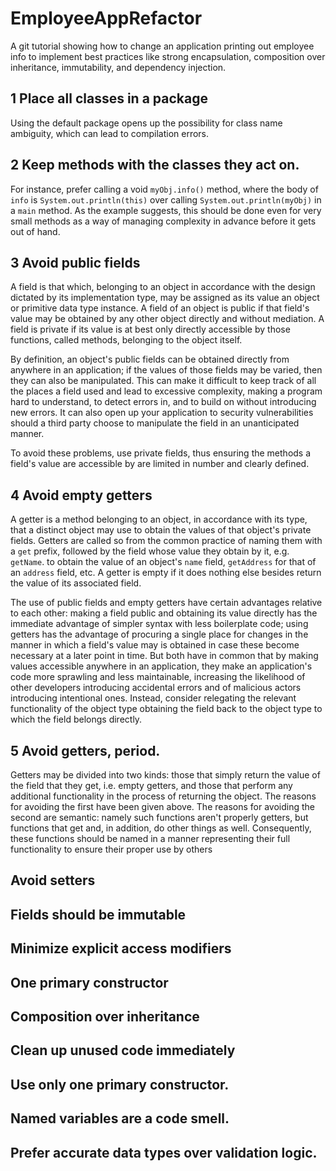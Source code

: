 # EmployeeAppRefactor
A git tutorial showing how to change an application printing out employee info to implement best practices like strong encapsulation, composition over inheritance, immutability, and dependency injection.

## 1 Place all classes in a package
Using the default package opens up the possibility for class name ambiguity, which can lead to compilation errors.

## 2 Keep methods with the classes they act on.
For instance, prefer calling a void ```myObj.info()``` method, where the body of ```info``` is ```System.out.println(this)``` over calling ```System.out.println(myObj)``` in a ```main``` method. As the example suggests, this should be done even for very small methods as a way of managing complexity in advance before it gets out of hand.

## 3 Avoid public fields
A field is that which, belonging to an object in accordance with the design dictated by its implementation type, may be assigned as its value an object or primitive data type instance. A field of an object is public if that field's value may be obtained by any other object directly and without mediation. A field is private if its value is at best only directly accessible by those functions, called methods, belonging to the object itself.

By definition, an object's public fields can be obtained directly from anywhere in an application; if the values of those fields may be varied, then they can also be manipulated. This can make it difficult to keep track of all the places a field used and lead to excessive complexity, making a program hard to understand, to detect errors in, and to build on without introducing new errors. It can also open up your application to security vulnerabilities should a third party choose to manipulate the field in an unanticipated manner.

To avoid these problems, use private fields, thus ensuring the methods a field's value are accessible by are limited in number and clearly defined.

## 4 Avoid empty getters
A getter is a method belonging to an object, in accordance with its type, that a distinct object may use to obtain the values of that object's private fields. Getters are called so from the common practice of naming them with a ```get``` prefix, followed by the field whose value they obtain by it, e.g. ```getName```.  to obtain the value of an object's ```name``` field, ```getAddress``` for that of an ```address``` field, etc. A getter is empty if it does nothing else besides return the value of its associated field.

The use of public fields and empty getters have certain advantages relative to each other: making a field public and obtaining its value directly has the immediate advantage of simpler syntax with less boilerplate code; using getters has the advantage of procuring a single place for changes in the manner in which a field's value may is obtained in case these become necessary at a later point in time. But both have in common that by making values accessible anywhere in an application, they make an application's code more sprawling and less maintainable, increasing the likelihood of other developers introducing accidental errors and of malicious actors introducing intentional ones. Instead, consider relegating the relevant functionality of the object type obtaining the field back to the object type to which the field belongs directly. 

## 5 Avoid getters, period.
Getters may be divided into two kinds: those that simply return the value of the field that they get, i.e. empty getters, and those that perform any additional functionality in the process of returning the object. The reasons for avoiding the first have been given above. The reasons for avoiding the second are semantic: namely such functions aren't properly getters, but functions that get and, in addition, do other things as well. Consequently, these functions should be named in a manner representing their full functionality to ensure their proper use by others 

## Avoid setters
## Fields should be immutable
## Minimize explicit access modifiers
## One primary constructor
## Composition over inheritance
## Clean up unused code immediately
## Use only one primary constructor.
## Named variables are a code smell.
## Prefer accurate data types over validation logic. 

